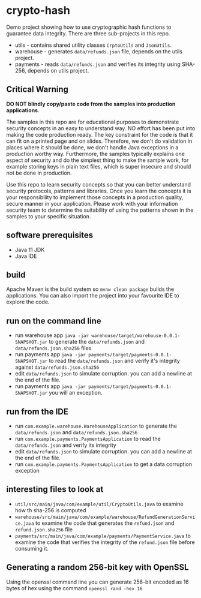 # crypto-hash

Demo project showing how to use cryptographic hash functions to guarantee data integrity. There
are three sub-projects in this repo.

* utils - contains shared utility classes `CrptoUtils` and `JsonUtils`.  
* warehouse - generates `data/refunds.json` file, depends on the utils project. 
* payments -  reads `data/refunds.json` and verifies its integrity using SHA-256, depends 
on utils project.

## Critical Warning

**DO NOT blindly copy/paste code from the samples into production applications**. 

The samples in this repo are for educational purposes to demonstrate security concepts in an easy
to understand way. NO effort has been put into making the code production ready. The key 
constraint for the code is that it can fit on a printed page and on slides. Therefore, we don't do 
validation in places where it should be done, we don't handle Java exceptions in a production worthy
way. Furthermore, the samples typically explains one aspect of security and do the simplest thing
to make the sample work, for example storing keys in plain text files, which is super insecure and
should not be done in production.

Use this repo to learn security concepts so that you can better understand security protocols,
patterns and libraries. Once you learn the concepts it is your responsibility to implement those
concepts in a production quality, secure manner in your application. Please work with your 
information security team to determine the suitability of using the patterns shown in the 
samples to your specific situation.
 
## software prerequisites 

* Java 11 JDK 
* Java IDE 

## build

Apache Maven is the build system so `mvnw clean package`  builds the applications. You can 
also import the project into your favourite IDE to explore the code. 

## run on the command line

* run warehouse app `java -jar warehouse/target/warehouse-0.0.1-SNAPSHOT.jar` to generate the 
  `data/refunds.json` and `data/refunds.json.sha256` files
* run payments app `java -jar payments/target/payments-0.0.1-SNAPSHOT.jar` to read the 
  `data/refunds.json` and verify it's integrity  against  `data/refunds.json.sha256`
* edit `data/refunds.json` to simulate corruption. you can add a newline at the end of the file.
* run payments app `java -jar payments/target/payments-0.0.1-SNAPSHOT.jar` you will an exception. 

## run from the IDE 

* run `com.example.warehouse.WarehouseApplication` to generate the `data/refunds.json` and `data/refunds.json.sha256`
* run `com.example.payments.PaymentsApplication` to read the `data/refunds.json` and verify its integrity 
* edit `data/refunds.json` to simulate corruption. you can add a newline at the end of the file.
* run `com.example.payments.PaymentsApplication` to get a data corruption exception 

## interesting files to look at 

* `util/src/main/java/com/example/util/CryptoUtils.java` to examine how th sha-256 is computed
* `warehouse/src/main/java/com/example/warehouse/RefundGenerationService.java` to examine the code
that generates the `refund.json` and `refund.json.sha256` file
* `payments/src/main/java/com/example/payments/PaymentService.java` to examine the code that 
 verifies the integrity of the `refund.json` file before consuming it.

## Generating a random 256-bit key with OpenSSL

Using the openssl command line you can generate 256-bit encoded as  16 bytes of hex using the 
command `openssl rand -hex 16`
